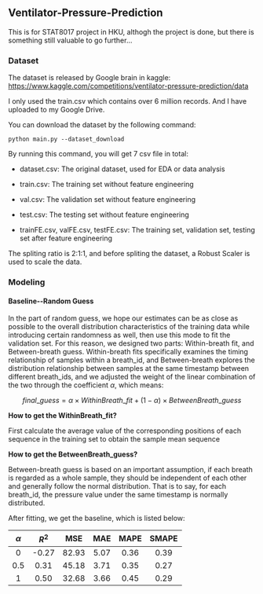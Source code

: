 ## Ventilator-Pressure-Prediction

This is for STAT8017 project in HKU, althogh the project is done, but there is something still valuable to go further...

### Dataset

The dataset is released by Google brain in kaggle: https://www.kaggle.com/competitions/ventilator-pressure-prediction/data

I only used the train.csv which contains over 6 million records. And I have uploaded to my Google Drive.

You can download the dataset by the following command:

```
python main.py --dataset_download
```
By running this command, you will get 7 csv file in total:

* dataset.csv: The original dataset, used for EDA or data analysis

* train.csv: The training set without feature engineering 

* val.csv: The validation set without feature engineering

* test.csv: The testing set without feature engineering

* trainFE.csv, valFE.csv, testFE.csv: The training set, validation set, testing set after feature engineering

The spliting ratio is 2:1:1, and before spliting the dataset, a Robust Scaler is used to scale the data.

### Modeling

#### Baseline--Random Guess

In the part of random guess, we hope our estimates can be as close as possible to the overall distribution characteristics of the training data while introducing certain randomness as well, then use this mode to fit the validation set. For this reason, we designed two parts: Within-breath fit, and Between-breath guess. Within-breath fits specifically examines the timing relationship of samples within a breath\_id, and Between-breath explores the distribution relationship between samples at the same timestamp between different breath\_ids, and we adjusted the weight of the linear combination of the two through the coefficient $\alpha$, which means:

$$
final\_guess = \alpha \times WithinBreath\_{fit} + (1-\alpha) \times BetweenBreath\_guess
$$

**How to get the WithinBreath\_fit?**

First calculate the average value of the corresponding positions of each sequence in the training set to obtain the sample mean sequence

**How to get the BetweenBreath\_guess?**

Between-breath guess is based on an important assumption, if each breath is regarded as a whole sample, they should be independent of each other and generally follow the normal distribution. That is to say, for each breath\_id, the pressure value under the same timestamp is normally distributed.

After fitting, we get the baseline, which is listed below:

|$\alpha$|$R^2$|MSE|MAE|MAPE|SMAPE|
|:---:|:---:|:---:|:---:|:---:|:---:|
|0|-0.27|82.93|5.07|0.36|0.39| 
|0.5|0.31|45.18|3.71|0.35|0.27| 
|1|0.50|32.68|3.66|0.45|0.29| 
  

